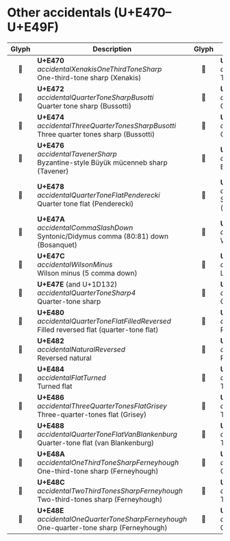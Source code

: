 Other accidentals (U+E470–U+E49F)
=================================

| **Glyph** | **Description** | **Glyph** | **Description**
| :-------: | --------------- | :-------: | ---------------
|<span class="bravura_large">&#xe470;</span> | **U+E470**<br/>*accidentalXenakisOneThirdToneSharp*<br/>One-third-tone sharp (Xenakis) | <span class="bravura_large">&#xe471;</span> | **U+E471**<br/>*accidentalXenakisTwoThirdTonesSharp*<br/>Two-third-tones sharp (Xenakis)
|<span class="bravura_large">&#xe472;</span> | **U+E472**<br/>*accidentalQuarterToneSharpBusotti*<br/>Quarter tone sharp (Bussotti) | <span class="bravura_large">&#xe473;</span> | **U+E473**<br/>*accidentalSharpOneHorizontalStroke*<br/>One or three quarter tones sharp
|<span class="bravura_large">&#xe474;</span> | **U+E474**<br/>*accidentalThreeQuarterTonesSharpBusotti*<br/>Three quarter tones sharp (Bussotti) | <span class="bravura_large">&#xe475;</span> | **U+E475**<br/>*accidentalQuarterToneSharpWiggle*<br/>Quarter tone sharp with wiggly tail
|<span class="bravura_large">&#xe476;</span> | **U+E476**<br/>*accidentalTavenerSharp*<br/>Byzantine-style Büyük mücenneb sharp (Tavener) | <span class="bravura_large">&#xe477;</span> | **U+E477**<br/>*accidentalTavenerFlat*<br/>Byzantine-style Bakiye flat (Tavener)
|<span class="bravura_large">&#xe478;</span> | **U+E478**<br/>*accidentalQuarterToneFlatPenderecki*<br/>Quarter tone flat (Penderecki) | <span class="bravura_large">&#xe479;</span> | **U+E479**<br/>*accidentalCommaSlashUp*<br/>Syntonic/Didymus comma (80:81) up (Bosanquet)
|<span class="bravura_large">&#xe47a;</span> | **U+E47A**<br/>*accidentalCommaSlashDown*<br/>Syntonic/Didymus comma (80:81) down (Bosanquet) | <span class="bravura_large">&#xe47b;</span> | **U+E47B**<br/>*accidentalWilsonPlus*<br/>Wilson plus (5 comma up)
|<span class="bravura_large">&#xe47c;</span> | **U+E47C**<br/>*accidentalWilsonMinus*<br/>Wilson minus (5 comma down) | <span class="bravura_large">&#xe47d;</span> | **U+E47D**<br/>*accidentalLargeDoubleSharp*<br/>Large double sharp
|<span class="bravura_large">&#xe47e;</span> | **U+E47E** (and U+1D132)<br/>*accidentalQuarterToneSharp4*<br/>Quarter-tone sharp | <span class="bravura_large">&#xe47f;</span> | **U+E47F** (and U+1D133)<br/>*accidentalQuarterToneFlat4*<br/>Quarter-tone flat
|<span class="bravura_large">&#xe480;</span> | **U+E480**<br/>*accidentalQuarterToneFlatFilledReversed*<br/>Filled reversed flat (quarter-tone flat) | <span class="bravura_large">&#xe481;</span> | **U+E481**<br/>*accidentalSharpReversed*<br/>Reversed sharp
|<span class="bravura_large">&#xe482;</span> | **U+E482**<br/>*accidentalNaturalReversed*<br/>Reversed natural | <span class="bravura_large">&#xe483;</span> | **U+E483**<br/>*accidentalDoubleFlatReversed*<br/>Reversed double flat
|<span class="bravura_large">&#xe484;</span> | **U+E484**<br/>*accidentalFlatTurned*<br/>Turned flat | <span class="bravura_large">&#xe485;</span> | **U+E485**<br/>*accidentalDoubleFlatTurned*<br/>Turned double flat
|<span class="bravura_large">&#xe486;</span> | **U+E486**<br/>*accidentalThreeQuarterTonesFlatGrisey*<br/>Three-quarter-tones flat (Grisey) | <span class="bravura_large">&#xe487;</span> | **U+E487**<br/>*accidentalThreeQuarterTonesFlatTartini*<br/>Three-quarter-tones flat (Tartini)
|<span class="bravura_large">&#xe488;</span> | **U+E488**<br/>*accidentalQuarterToneFlatVanBlankenburg*<br/>Quarter-tone flat (van Blankenburg) | <span class="bravura_large">&#xe489;</span> | **U+E489**<br/>*accidentalThreeQuarterTonesFlatCouper*<br/>Three-quarter-tones flat (Couper)
|<span class="bravura_large">&#xe48a;</span> | **U+E48A**<br/>*accidentalOneThirdToneSharpFerneyhough*<br/>One-third-tone sharp (Ferneyhough) | <span class="bravura_large">&#xe48b;</span> | **U+E48B**<br/>*accidentalOneThirdToneFlatFerneyhough*<br/>One-third-tone flat (Ferneyhough)
|<span class="bravura_large">&#xe48c;</span> | **U+E48C**<br/>*accidentalTwoThirdTonesSharpFerneyhough*<br/>Two-third-tones sharp (Ferneyhough) | <span class="bravura_large">&#xe48d;</span> | **U+E48D**<br/>*accidentalTwoThirdTonesFlatFerneyhough*<br/>Two-third-tones flat (Ferneyhough)
|<span class="bravura_large">&#xe48e;</span> | **U+E48E**<br/>*accidentalOneQuarterToneSharpFerneyhough*<br/>One-quarter-tone sharp (Ferneyhough) | <span class="bravura_large">&#xe48f;</span> | **U+E48F**<br/>*accidentalOneQuarterToneFlatFerneyhough*<br/>One-quarter-tone flat (Ferneyhough)